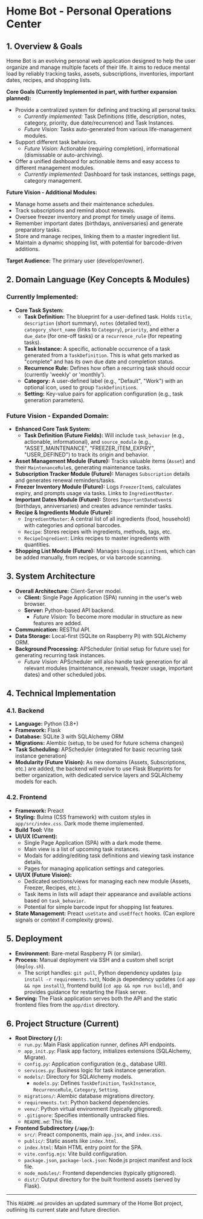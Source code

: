 # Home Bot - Personal Operations Center

## 1. Overview & Goals

Home Bot is an evolving personal web application designed to help the user organize and manage multiple facets of their life. It aims to reduce mental load by reliably tracking tasks, assets, subscriptions, inventories, important dates, recipes, and shopping lists.

**Core Goals (Currently Implemented in part, with further expansion planned):**
* Provide a centralized system for defining and tracking all personal tasks.
    * _Currently implemented:_ Task Definitions (title, description, notes, category, priority, due date/recurrence) and Task Instances.
    * _Future Vision:_ Tasks auto-generated from various life-management modules.
* Support different task behaviors.
    * _Future Vision:_ Actionable (requiring completion), informational (dismissable or auto-archiving).
* Offer a unified dashboard for actionable items and easy access to different management modules.
    * _Currently implemented:_ Dashboard for task instances, settings page, category management.

**Future Vision - Additional Modules:**
* Manage home assets and their maintenance schedules.
* Track subscriptions and remind about renewals.
* Oversee freezer inventory and prompt for timely usage of items.
* Remember important dates (birthdays, anniversaries) and generate preparatory tasks.
* Store and manage recipes, linking them to a master ingredient list.
* Maintain a dynamic shopping list, with potential for barcode-driven additions.

**Target Audience:** The primary user (developer/owner).

## 2. Domain Language (Key Concepts & Modules)

### Currently Implemented:
* **Core Task System:**
    * **Task Definition:** The blueprint for a user-defined task. Holds `title`, `description` (short summary), `notes` (detailed text), `category_short_name` (links to `Category`), `priority`, and either a `due_date` (for one-off tasks) or a `recurrence_rule` (for repeating tasks).
    * **Task Instance:** A specific, actionable occurrence of a task generated from a `TaskDefinition`. This is what gets marked as "complete" and has its own due date and completion status.
    * **Recurrence Rule:** Defines how often a recurring task should occur (currently 'weekly' or 'monthly').
    * **Category:** A user-defined label (e.g., "Default", "Work") with an optional icon, used to group `TaskDefinition`s.
    * **Setting:** Key-value pairs for application configuration (e.g., task generation parameters).

### Future Vision - Expanded Domain:
* **Enhanced Core Task System:**
    * **Task Definition (Future Fields):** Will include `task_behavior` (e.g., actionable, informational), and `source_module` (e.g., "ASSET_MAINTENANCE", "FREEZER_ITEM_EXPIRY", "USER_DEFINED") to track its origin and behavior.
* **Asset Management Module (Future):** Tracks valuable items (`Asset`) and their `MaintenanceRule`s, generating maintenance tasks.
* **Subscription Tracker Module (Future):** Manages `Subscription` details and generates renewal reminders/tasks.
* **Freezer Inventory Module (Future):** Logs `FreezerItem`s, calculates expiry, and prompts usage via tasks. Links to `IngredientMaster`.
* **Important Dates Module (Future):** Stores `ImportantDateEvent`s (birthdays, anniversaries) and creates advance reminder tasks.
* **Recipe & Ingredients Module (Future):**
    * `IngredientMaster`: A central list of all ingredients (food, household) with categories and optional barcodes.
    * `Recipe`: Stores recipes with ingredients, methods, tags, etc.
    * `RecipeIngredient`: Links recipes to master ingredients with quantities.
* **Shopping List Module (Future):** Manages `ShoppingListItem`s, which can be added manually, from recipes, or via barcode scanning.

## 3. System Architecture

* **Overall Architecture:** Client-Server model.
    * **Client:** Single Page Application (SPA) running in the user's web browser.
    * **Server:** Python-based API backend.
        * _Future Vision:_ To become more modular in structure as new features are added.
* **Communication:** RESTful API.
* **Data Storage:** Local-first (SQLite on Raspberry Pi) with SQLAlchemy ORM.
* **Background Processing:** APScheduler (initial setup for future use) for generating recurring task instances.
    * _Future Vision:_ APScheduler will also handle task generation for all relevant modules (maintenance, renewals, freezer usage, important dates) and other scheduled jobs.

## 4. Technical Implementation

### 4.1. Backend
* **Language:** Python (3.8+)
* **Framework:** Flask
* **Database:** SQLite 3 with SQLAlchemy ORM
* **Migrations:** Alembic (setup, to be used for future schema changes)
* **Task Scheduling:** APScheduler (integrated for basic recurring task instance generation)
* **Modularity (Future Vision):** As new domains (Assets, Subscriptions, etc.) are added, the backend will evolve to use Flask Blueprints for better organization, with dedicated service layers and SQLAlchemy models for each.

### 4.2. Frontend
* **Framework:** Preact
* **Styling:** Bulma (CSS framework) with custom styles in `app/src/index.css`. Dark mode theme implemented.
* **Build Tool:** Vite
* **UI/UX (Current):**
    * Single Page Application (SPA) with a dark mode theme.
    * Main view is a list of upcoming task instances.
    * Modals for adding/editing task definitions and viewing task instance details.
    * Pages for managing application settings and categories.
* **UI/UX (Future Vision):**
    * Dedicated sections/views for managing each new module (Assets, Freezer, Recipes, etc.).
    * Task items in lists will adapt their appearance and available actions based on `task_behavior`.
    * Potential for simple barcode input for shopping list features.
* **State Management:** Preact `useState` and `useEffect` hooks. (Can explore signals or context if complexity grows).

## 5. Deployment

* **Environment:** Bare-metal Raspberry Pi (or similar).
* **Process:** Manual deployment via SSH and a custom shell script (`deploy.sh`).
    * The script handles: `git pull`, Python dependency updates (`pip install -r requirements.txt`), Node.js dependency updates (`cd app && npm install`), frontend build (`cd app && npm run build`), and provides guidance for restarting the Flask server.
* **Serving:** The Flask application serves both the API and the static frontend files from the `app/dist` directory.

## 6. Project Structure (Current)

* **Root Directory (`/`):**
    * `run.py`: Main Flask application runner, defines API endpoints.
    * `app_init.py`: Flask app factory, initializes extensions (SQLAlchemy, Migrate).
    * `config.py`: Application configuration (e.g., database URI).
    * `services.py`: Business logic for task instance generation.
    * `models/`: Directory for SQLAlchemy models.
        * `models.py`: Defines `TaskDefinition`, `TaskInstance`, `RecurrenceRule`, `Category`, `Setting`.
    * `migrations/`: Alembic database migrations directory.
    * `requirements.txt`: Python backend dependencies.
    * `venv/`: Python virtual environment (typically gitignored).
    * `.gitignore`: Specifies intentionally untracked files.
    * `README.md`: This file.
* **Frontend Subdirectory (`/app/`):**
    * `src/`: Preact components, main `app.jsx`, and `index.css`.
    * `public/`: Static assets like `index.html`.
    * `index.html`: Main HTML entry point for the SPA.
    * `vite.config.mjs`: Vite build configuration.
    * `package.json`, `package-lock.json`: Node.js project manifest and lock file.
    * `node_modules/`: Frontend dependencies (typically gitignored).
    * `dist/`: Output directory for the built frontend assets (served by Flask).

---

This `README.md` provides an updated summary of the Home Bot project, outlining its current state and future direction.
